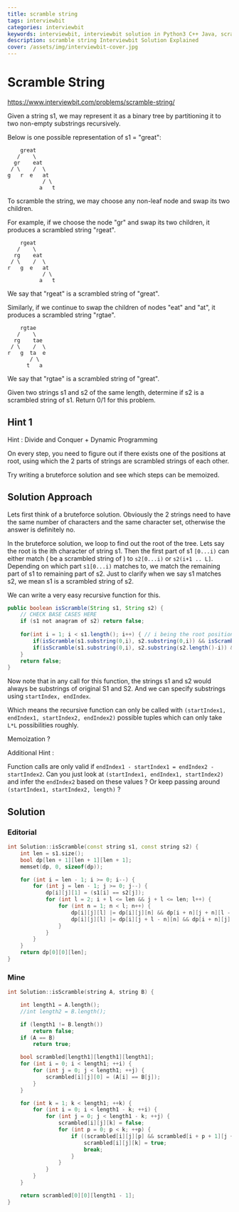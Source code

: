 ```yaml
---
title: scramble string
tags: interviewbit
categories: interviewbit
keywords: interviewbit, interviewbit solution in Python3 C++ Java, scramble string solution
description: scramble string Interviewbit Solution Explained
cover: /assets/img/interviewbit-cover.jpg
---
```


# Scramble String

https://www.interviewbit.com/problems/scramble-string/

Given a string s1, we may represent it as a binary tree by partitioning it to two non-empty substrings recursively.

Below is one possible representation of s1 = "great":

```
    great
   /    \
  gr    eat
 / \    /  \
g   r  e   at
           / \
          a   t
```
To scramble the string, we may choose any non-leaf node and swap its two children.

For example, if we choose the node "gr" and swap its two children, it produces a scrambled string "rgeat".
```
    rgeat
   /    \
  rg    eat
 / \    /  \
r   g  e   at
           / \
          a   t
```
We say that "rgeat" is a scrambled string of "great".

Similarly, if we continue to swap the children of nodes "eat" and "at", it produces a scrambled string "rgtae".
```
    rgtae
   /    \
  rg    tae
 / \    /  \
r   g  ta  e
       / \
      t   a
```
We say that "rgtae" is a scrambled string of "great".

Given two strings s1 and s2 of the same length, determine if s2 is a scrambled string of s1.
Return 0/1 for this problem.

## Hint 1
Hint : Divide and Conquer + Dynamic Programming

On every step, you need to figure out if there exists one of the positions at root, using which the 2 parts of strings are scrambled strings of each other.

Try writing a bruteforce solution and see which steps can be memoized.

## Solution Approach


Lets first think of a bruteforce solution. 
Obviously the 2 strings need to have the same number of characters and the same character set, otherwise the answer is definitely no.

In the bruteforce solution, we loop to find out the root of the tree. 
Lets say the root is the ith character of string s1. Then the first part of s1 `[0...i)`
can either match ( be a scrambled string of ) to `s2[0...i)` or `s2(i+1 .. L]`.
Depending on which part `s1[0...i)` matches to, we match the remaining part of s1
to remaining part of s2. Just to clarify when we say s1 matches s2, we mean s1 is a scrambled string of s2.

We can write a very easy recursive function for this.

```java
public boolean isScramble(String s1, String s2) {
    // CHECK BASE CASES HERE
    if (s1 not anagram of s2) return false;
    
    for(int i = 1; i < s1.length(); i++) { // i being the root position
        if(isScramble(s1.substring(0,i), s2.substring(0,i)) && isScramble(s1.substring(i), s2.substring(i))) return true;
        if(isScramble(s1.substring(0,i), s2.substring(s2.length()-i)) && isScramble(s1.substring(i), s2.substring(0, s2.length()-i))) return true;
    }
    return false;
}
```

Now note that in any call for this function, the strings s1 and s2 would always be substrings
of original S1 and S2. And we can specify substrings using `startIndex, endIndex`.

Which means the recursive function can only be called with
`(startIndex1, endIndex1, startIndex2, endIndex2)` possible tuples which can only take `L*L` possibilities roughly.

Memoization ?

Additional Hint :

Function calls are only valid if `endIndex1 - startIndex1 = endIndex2 - startIndex2`.
Can you just look at `(startIndex1, endIndex1, startIndex2)` and infer the `endIndex2` based on these values ? 
Or keep passing around `(startIndex1, startIndex2, length)` ?


## Solution

### Editorial
```cpp
int Solution::isScramble(const string s1, const string s2) {
    int len = s1.size();
    bool dp[len + 1][len + 1][len + 1];
    memset(dp, 0, sizeof(dp));

    for (int i = len - 1; i >= 0; i--) {
        for (int j = len - 1; j >= 0; j--) {
            dp[i][j][1] = (s1[i] == s2[j]);
            for (int l = 2; i + l <= len && j + l <= len; l++) {
                for (int n = 1; n < l; n++) {
                    dp[i][j][l] |= dp[i][j][n] && dp[i + n][j + n][l - n];
                    dp[i][j][l] |= dp[i][j + l - n][n] && dp[i + n][j][l - n];
                }
            }
        }
    }
    return dp[0][0][len];
}
```

### Mine
```cpp
int Solution::isScramble(string A, string B) {

    int length1 = A.length();
    //int length2 = B.length();

    if (length1 != B.length())
        return false;
    if (A == B)
        return true;

    bool scrambled[length1][length1][length1];
    for (int i = 0; i < length1; ++i) {
        for (int j = 0; j < length1; ++j) {
            scrambled[i][j][0] = (A[i] == B[j]);
        }
    }

    for (int k = 1; k < length1; ++k) {
        for (int i = 0; i < length1 - k; ++i) {
            for (int j = 0; j < length1 - k; ++j) {
                scrambled[i][j][k] = false;
                for (int p = 0; p < k; ++p) {
                    if ((scrambled[i][j][p] && scrambled[i + p + 1][j + p + 1][k - p - 1]) || (scrambled[i][j + k - p][p] && scrambled[i + p + 1][j][k - p - 1])) {
                        scrambled[i][j][k] = true;
                        break;
                    }
                }
            }
        }
    }

    return scrambled[0][0][length1 - 1];
}
```
